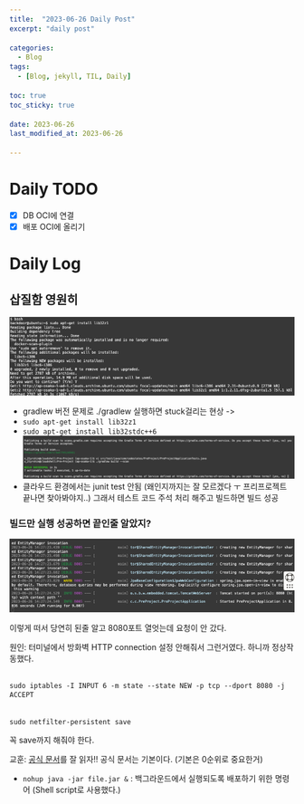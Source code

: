 ```yaml
---
title:  "2023-06-26 Daily Post"
excerpt: "daily post"

categories:
  - Blog
tags:
  - [Blog, jekyll, TIL, Daily]

toc: true
toc_sticky: true
 
date: 2023-06-26
last_modified_at: 2023-06-26

---
```


# Daily TODO

- [x] DB OCI에 연결
- [x] 배포 OCI에 올리기

# Daily Log 

## 삽질함 영원히 
![](/attatchments/20230626214300.png)
- gradlew 버전 문제로 ./gradlew 실행하면 stuck걸리는 현상  ->
- `sudo apt-get install lib32z1`
- `sudo apt-get install lib32stdc++6`
![](/attatchments/20230626230107.png)
- 클라우드 환경에서는 junit test 안됨 (왜인지까지는 잘 모르겠다 ㅜ 프리프로젝트 끝나면 찾아봐야지..) 그래서 테스트 코드 주석 처리 해주고 빌드하면 빌드 성공

### 빌드만 실행 성공하면 끝인줄 알았지?

![](/attatchments/20230626233644.png)

이렇게 떠서 당연히 된줄 알고 8080포트 열엇는데 요청이 안 갔다.

원인: 터미널에서 방화벽 HTTP connection 설정 안해줘서 그런거였다. 하니까 정상작동했다.

```

sudo iptables -I INPUT 6 -m state --state NEW -p tcp --dport 8080 -j ACCEPT
​

sudo netfilter-persistent save

```

꼭 save까지 해줘야 한다.

교훈: [공식 문서](https://docs.oracle.com/en-us/iaas/developer-tutorials/tutorials/spring-on-ol/01oci-ol-spring-summary.htm)를 잘 읽자!! 공식 문서는 기본이다. (기본은 0순위로 중요한거)

- `nohup java -jar file.jar &` : 백그라운드에서 실행되도록 배포하기 위한 명령어 (Shell script로 사용했다.)

